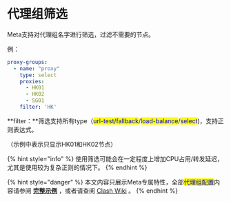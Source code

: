 # 代理组筛选

Meta支持对代理组名字进行筛选，过滤不需要的节点。

例：

```yaml
proxy-groups:
  - name: "proxy" 
    type: select
    proxies:
      - HK01
      - HK02
      - SG01
    filter: 'HK'
```

**filter：**筛选支持所有type（<mark style="color:blue;">url-test/fallback</mark>/<mark style="color:blue;">load-balance</mark>/<mark style="color:blue;">select</mark>)，支持正则表达式。

&#x20;         （示例中表示只显示HK01和HK02节点）

{% hint style="info" %}
使用筛选可能会在一定程度上增加CPU占用/转发延迟，尤其是使用较为复杂正则的情况下。
{% endhint %}



{% hint style="danger" %}
本文内容只展示Meta专属特性，全部<mark style="color:blue;">代理组配置</mark>内容请参阅 [**完整示例**](broken-reference) ，或者请查阅 [Clash Wiki](https://lancellc.gitbook.io/clash/clash-config-file/proxy-groups) 。
{% endhint %}
